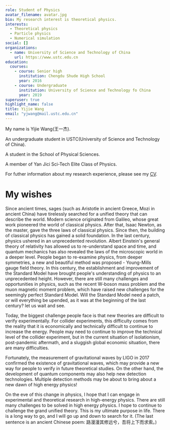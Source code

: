 ```yaml
---
role: Student of Physics
avatar_filename: avatar.jpg
bio: My research interest is theoretical physics.
interests:
  - Theoretical physics
  - Particle physics
  - Numerical simulation
social: []
organizations:
  - name: University of Science and Technology of China
    url: https://www.ustc.edu.cn
education:
  courses:
    - course: Senior high
      institution: Chengdu Shude High School
      year: 2016
    - course: Undergraduate
      institution: University of Science and Technology fo China
      year: 2019
superuser: true
highlight_name: false
title: Yijie Wang
email: "yjwang@mail.ustc.edu.cn"
---
```

My name is Yijie Wang(王一杰).

An undergraduate student in USTC(University of Science and Technology of China).

A student in the School of Physical Sciences.

A member of Yan Jici Sci-Tech Elite Class of Physics.

For futher information about my research experience, please see my [CV](https://drive.google.com/file/d/1o_V4gKk4LyCqNTHi1VHvhgHe5Oo6Xpq9/view?usp=sharing).

# My wishes

Since ancient times, sages (such as Aristotle in ancient Greece, Mozi in ancient China) have tirelessly searched for a unified theory that can describe the world. Modern science originated from Galileo, whose great work pioneered the world of classical physics. After that, Isaac Newton, as the master, gave the three laws of classical physics. Since then, the building of classical physics has gained a solid foundation. In the last century, physics ushered in an unprecedented revolution. Albert Einstein's general theory of relativity has allowed us to re-understand space and time, and quantum mechanics has also revealed the laws of the microscopic world in a deeper level. People began to re-examine physics, from deeper symmetries, a new and beautiful method was proposed - Young-Mills gauge field theory. In this century, the establishment and improvement of the Standard Model have brought people's understanding of physics to an unprecedented height. However, there are still many challenges and opportunities in physics, such as the recent W-boson mass problem and the muon magnetic moment problem, which have raised new challenges for the seemingly perfect Standard Model. Will the Standard Model need a patch, or will everything be upended, as it was at the beginning of the last century? let us wait and see.

Today, the biggest challenge people face is that new theories are difficult to verify experimentally. For collider experiments, this difficulty comes from the reality that it is economically and technically difficult to continue to increase the energy. People may need to continue to improve the technical level of the collider experiment, but in the current situation of isolationism, post-pandemic aftermath, and a sluggish global economic situation, there are many difficulties.

Fortunately, the measurement of gravitational waves by LIGO in 2017 confirmed the existence of gravitational waves, which may provide a new way for people to verify in future theoretical studies. On the other hand, the development of quantum components may also help new detection technologies. Multiple detection methods may be about to bring about a new dawn of high energy physics!

On the eve of this change in physics, I hope that I can engage in experimental and theoretical research in high-energy physics. There are still many challenges to be solved in high energy physics. I hope to continue to challenge the grand unified theory. This is my ultimate purpose in life. There is a long way to go, and I will go up and down to search for it. (The last sentence is an ancient Chinese poem: 路漫漫其修远兮，吾将上下而求索。)
